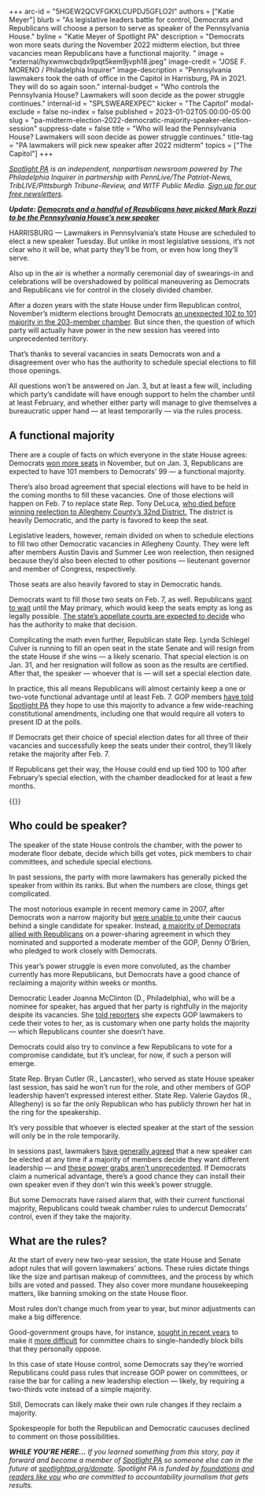 +++
arc-id = "5HGEW2QCVFGKXLCUPDJ5GFLO2I"
authors = ["Katie Meyer"]
blurb = "As legislative leaders battle for control, Democrats and Republicans will choose a person to serve as speaker of the Pennsylvania House."
byline = "Katie Meyer of Spotlight PA"
description = "Democrats won more seats during the November 2022 midterm election, but three vacancies mean Republicans have a functional majority. "
image = "external/hyxwmwcbqdx9pqt5kem9jvph18.jpeg"
image-credit = "JOSE F. MORENO / Philadelphia Inquirer"
image-description = "Pennsylvania lawmakers took the oath of office in the Capitol in Harrisburg, PA in 2021. They will do so again soon."
internal-budget = "Who controls the Pennsylvania House? Lawmakers will soon decide as the power struggle continues."
internal-id = "SPLSWEAREXPEC"
kicker = "The Capitol"
modal-exclude = false
no-index = false
published = 2023-01-02T05:00:00-05:00
slug = "pa-midterm-election-2022-democratic-majority-speaker-election-session"
suppress-date = false
title = "Who will lead the Pennsylvania House? Lawmakers will soon decide as power struggle continues."
title-tag = "PA lawmakers will pick new speaker after 2022 midterm"
topics = ["The Capitol"]
+++

<a href="https://www.spotlightpa.org/"><i>Spotlight PA</i></a><i> is an independent, nonpartisan newsroom powered by The Philadelphia Inquirer in partnership with PennLive/The Patriot-News, TribLIVE/Pittsburgh Tribune-Review, and WITF Public Media. </i><a href="https://www.spotlightpa.org/newsletters"><i>Sign up for our free newsletters</i></a><i>.</i>

<i><b>Update: </b></i><a href="https://www.spotlightpa.org/news/2023/01/pa-midterm-election-2022-house-majority-democrats-speaker-election/" target="_blank"><i><b>Democrats and a handful of Republicans have picked Mark Rozzi to be the Pennsylvania House’s new speaker</b></i></a>

HARRISBURG — Lawmakers in Pennsylvania’s state House are scheduled to elect a new speaker Tuesday. But unlike in most legislative sessions, it’s not clear who it will be, what party they’ll be from, or even how long they’ll serve.

Also up in the air is whether a normally ceremonial day of swearings-in and celebrations will be overshadowed by political maneuvering as Democrats and Republicans vie for control in the closely divided chamber.

After a dozen years with the state House under firm Republican control, November’s midterm elections brought Democrats <a href="https://www.spotlightpa.org/news/2022/11/pa-governor-election-2022-results-house-democrats-flip-republican-control/">an unexpected 102 to 101 majority in the 203-member chamber</a>. But since then, the question of which party will actually have power in the new session has veered into unprecedented territory.

<script src="https://www.spotlightpa.org/embed.js" async></script><div data-spl-embed-version="1" data-spl-src="https://www.spotlightpa.org/embeds/newsletter/"></div>

That’s thanks to several vacancies in seats Democrats won and a disagreement over who has the authority to schedule special elections to fill those openings.

All questions won’t be answered on Jan. 3, but at least a few will, including which party’s candidate will have enough support to helm the chamber until at least February, and whether either party will manage to give themselves a bureaucratic upper hand — at least temporarily — via the rules process.

## A functional majority

There are a couple of facts on which everyone in the state House agrees: Democrats <a href="https://www.spotlightpa.org/news/2022/11/pa-governor-election-2022-results-house-democrats-flip-republican-control/">won more seats</a> in November, but on Jan. 3, Republicans are expected to have 101 members to Democrats’ 99 — a functional majority.

There’s also broad agreement that special elections will have to be held in the coming months to fill these vacancies. One of those elections will happen on Feb. 7 to replace state Rep. Tony DeLuca, <a href="https://www.cbsnews.com/pittsburgh/news/pennsylvania-representative-anthony-tony-deluca-dies/">who died before winning reelection to Allegheny County’s 32nd District.</a> The district is heavily Democratic, and the party is favored to keep the seat.

Legislative leaders, however, remain divided on when to schedule elections to fill two other Democratic vacancies in Allegheny County. They were left after members Austin Davis and Summer Lee won reelection, then resigned because they’d also been elected to other positions — lieutenant governor and member of Congress, respectively.

Those seats are also heavily favored to stay in Democratic hands.

Democrats want to fill those two seats on Feb. 7, as well. Republicans <a href="https://www.spotlightpa.org/news/2022/12/republicans-pa-house-control-constitional-amendments-abortion/">want to wait</a> until the May primary, which would keep the seats empty as long as legally possible. <a href="https://www.spotlightpa.org/news/2022/12/pa-house-majority-special-elections-republican-lawsuit/">The state’s appellate courts are expected to decide</a> who has the authority to make that decision.

Complicating the math even further, Republican state Rep. Lynda Schlegel Culver is running to fill an open seat in the state Senate and will resign from the state House if she wins — a likely scenario. That special election is on Jan. 31, and her resignation will follow as soon as the results are certified. After that, the speaker — whoever that is — will set a special election date.

In practice, this all means Republicans will almost certainly keep a one or two-vote functional advantage until at least Feb. 7. GOP members <a href="https://www.spotlightpa.org/news/2022/12/republicans-pa-house-control-constitional-amendments-abortion/">have told Spotlight PA</a> they hope to use this majority to advance a few wide-reaching constitutional amendments, including one that would require all voters to present ID at the polls.

If Democrats get their choice of special election dates for all three of their vacancies and successfully keep the seats under their control, they’ll likely retake the majority after Feb. 7.

If Republicans get their way, the House could end up tied 100 to 100 after February’s special election, with the chamber deadlocked for at least a few months.

{{<picture src="external/n1zzff7d8wbv8hcbm6tpbw7vjw.jpeg" description="Democratic Leader Joanna McClinton (D., Philadelphia), who will be a nominee for speaker, has argued that her party is rightfully in the majority despite its vacancies. " caption="Democratic Leader Joanna McClinton (D., Philadelphia), who will be a nominee for speaker, has argued that her party is rightfully in the majority despite its vacancies. " credit="JOSE F. MORENO / Philadelphia Inquirer">}} 

## Who could be speaker?

The speaker of the state House controls the chamber, with the power to moderate floor debate, decide which bills get votes, pick members to chair committees, and schedule special elections.

In past sessions, the party with more lawmakers has generally picked the speaker from within its ranks. But when the numbers are close, things get complicated.

The most notorious example in recent memory came in 2007, after Democrats won a narrow majority but <a href="https://www.poconorecord.com/story/news/2007/01/03/gop-retains-speaker-seat-but/52993508007/">were unable to </a>unite their caucus behind a single candidate for speaker. Instead, <a href="https://lancasteronline.com/news/o-brien-wins-speaker-s-post-in-house-shakeup/article_bf7a2aa5-314b-5ee2-ac81-781d099e6bc7.html">a majority of Democrats allied with Republicans</a> on a power-sharing agreement in which they nominated and supported a moderate member of the GOP, Denny O’Brien, who pledged to work closely with Democrats.

This year’s power struggle is even more convoluted, as the chamber currently has more Republicans, but Democrats have a good chance of reclaiming a majority within weeks or months.

Democratic Leader Joanna McClinton (D., Philadelphia), who will be a nominee for speaker, has argued that her party is rightfully in the majority despite its vacancies. She <a href="https://www.spotlightpa.org/news/2022/12/pa-2022-election-state-house-specials-joanna-mcclinton/">told reporters</a> she expects GOP lawmakers to cede their votes to her, as is customary when one party holds the majority — which Republicans counter she doesn’t have.

Democrats could also try to convince a few Republicans to vote for a compromise candidate, but it’s unclear, for now, if such a person will emerge.

State Rep. Bryan Cutler (R., Lancaster), who served as state House speaker last session, has said he won’t run for the role, and other members of GOP leadership haven’t expressed interest either. State Rep. Valerie Gaydos (R., Allegheny) is so far the only Republican who has publicly thrown her hat in the ring for the speakership.

It’s very possible that whoever is elected speaker at the start of the session will only be in the role temporarily.

In sessions past, lawmakers <a href="https://www.poconorecord.com/story/news/2007/01/03/gop-retains-speaker-seat-but/52993508007/">have generally agreed</a> that a new speaker can be elected at any time if a majority of members decide they want different leadership — and <a href="https://www.mcall.com/news/mc-xpm-1992-11-25-2885089-story.html">these power grabs aren’t unprecedented</a>. If Democrats claim a numerical advantage, there’s a good chance they can install their own speaker even if they don’t win this week’s power struggle.

But some Democrats have raised alarm that, with their current functional majority, Republicans could tweak chamber rules to undercut Democrats’ control, even if they take the majority.

## What are the rules?

At the start of every new two-year session, the state House and Senate adopt rules that will govern lawmakers’ actions. These rules dictate things like the size and partisan makeup of committees, and the process by which bills are voted and passed. They also cover more mundane housekeeping matters, like banning smoking on the state House floor.

<script src="https://www.spotlightpa.org/embed.js" async></script><div data-spl-embed-version="1" data-spl-src="https://www.spotlightpa.org/embeds/donate/"></div>

Most rules don’t change much from year to year, but minor adjustments can make a big difference.

Good-government groups have, for instance, <a href="https://www.penncapital-star.com/government-politics/advocates-ask-for-rewrite-of-pa-legislatures-rules-to-prioritize-bipartisan-bills/">sought in recent years</a> to make it <a href="https://fairdistrictspa.com/updates/what-does-it-take-to-be-heard">more difficult</a> for committee chairs to single-handedly block bills that they personally oppose.

In this case of state House control, some Democrats say they’re worried Republicans could pass rules that increase GOP power on committees, or raise the bar for calling a new leadership election — likely, by requiring a two-thirds vote instead of a simple majority.

Still, Democrats can likely make their own rule changes if they reclaim a majority.

Spokespeople for both the Republican and Democratic caucuses declined to comment on those possibilities.

<i><b>WHILE YOU’RE HERE...</b></i><i> If you learned something from this story, pay it forward and become a member of </i><a href="https://www.spotlightpa.org/"><i>Spotlight PA</i></a><i> so someone else can in the future at </i><a href="https://www.spotlightpa.org/donate"><i>spotlightpa.org/donate</i></a><i>. Spotlight PA is funded by</i><a href="https://www.spotlightpa.org/support"><i> foundations</i></a><i> </i><a href="https://www.spotlightpa.org/support"><i>and readers like you</i></a><i> who are committed to accountability journalism that gets results.</i>
